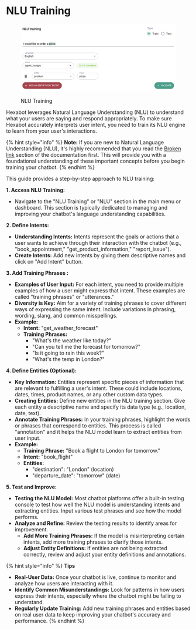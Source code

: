 # NLU Training

<figure><img src="../.gitbook/assets/image (2).png" alt=""><figcaption><p>NLU Training</p></figcaption></figure>

Hexabot leverages Natural Language Understanding (NLU) to understand what your users are saying and respond appropriately. To make sure Hexabot accurately interprets user intent, you need to train its NLU engine to learn from your user's interactions.&#x20;

{% hint style="info" %}
**Note:** If you are new to Natural Language Understanding (NLU), it's highly recommended that you read the [Broken link](broken-reference "mention") section of the documentation first. This will provide you with a foundational understanding of these important concepts before you begin training your chatbot.
{% endhint %}

This guide provides a step-by-step approach to NLU training:

**1. Access NLU Training:**

* Navigate to the "NLU Training" or "NLU" section in the main menu or dashboard. This section is typically dedicated to managing and improving your chatbot's language understanding capabilities.

**2. Define Intents:**

* **Understanding Intents:** Intents represent the goals or actions that a user wants to achieve through their interaction with the chatbot (e.g., "book\_appointment," "get\_product\_information," "report\_issue").
* **Create Intents:** Add new intents by giving them descriptive names and click on "Add Intent" button.

**3. Add Training Phrases :**

* **Examples of User Input:** For each intent, you need to provide multiple examples of how a user might express that intent. These examples are called "training phrases" or "utterances."
* **Diversity is Key:** Aim for a variety of training phrases to cover different ways of expressing the same intent. Include variations in phrasing, wording, slang, and common misspellings.
* **Example:**
  * **Intent:** "get\_weather\_forecast"
  * **Training Phrases:**
    * "What's the weather like today?"
    * "Can you tell me the forecast for tomorrow?"
    * "Is it going to rain this week?"
    * "What's the temp in London?"

**4. Define Entities (Optional):**

* **Key Information:** Entities represent specific pieces of information that are relevant to fulfilling a user's intent. These could include locations, dates, times, product names, or any other custom data types.
* **Creating Entities:** Define new entities in the NLU training section. Give each entity a descriptive name and specify its data type (e.g., location, date, text).
* **Annotate Training Phrases:** In your training phrases, highlight the words or phrases that correspond to entities. This process is called "annotation" and it helps the NLU model learn to extract entities from user input.
* **Example:**
  * **Training Phrase:** "Book a flight to London for tomorrow."
  * **Intent:** "book\_flight"
  * **Entities:**
    * "destination": "London" (location)
    * "departure\_date": "tomorrow" (date)

**5. Test and Improve:**

* **Testing the NLU Model:** Most chatbot platforms offer a built-in testing console to test how well the NLU model is understanding intents and extracting entities. Input various test phrases and see how the model performs.
* **Analyze and Refine:** Review the testing results to identify areas for improvement.
  * **Add More Training Phrases:** If the model is misinterpreting certain intents, add more training phrases to clarify those intents.
  * **Adjust Entity Definitions:** If entities are not being extracted correctly, review and adjust your entity definitions and annotations.

{% hint style="info" %}
**Tips**

* **Real-User Data:** Once your chatbot is live, continue to monitor and analyze how users are interacting with it.
* **Identify Common Misunderstandings:** Look for patterns in how users express their intents, especially where the chatbot might be failing to understand.
* **Regularly Update Training:** Add new training phrases and entities based on real user data to keep improving your chatbot's accuracy and performance.
{% endhint %}

